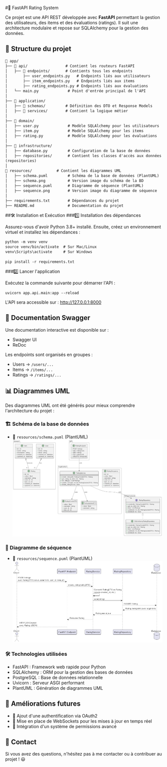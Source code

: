 #📌 FastAPI Rating System

Ce projet est une API REST développée avec **FastAPI** permettant la gestion des utilisateurs, des items et des évaluations (ratings). Il suit une architecture modulaire et repose sur SQLAlchemy pour la gestion des données.

## 📂 Structure du projet
```
📁 app/
├── 📁 api/                 # Contient les routeurs FastAPI
│   ├── 📁 endpoints/       # Contients tous les endpoints 
│       ├── user_endpoints.py   # Endpoints liés aux utilisateurs
│       ├── item_endpoints.py   # Endpoints liés aux items
│       ├── rating_endpoints.py # Endpoints liés aux évaluations
│   └── main.py             # Point d'entrée principal de l'API
│
├── 📁 application/
│   ├── 📁 schemas/         # Définition des DTO et Response Models
│   ├── 📁 services/        # Contient la logique métier
│
├── 📁 domain/
│   ├── user.py             # Modèle SQLAlchemy pour les utilisateurs
│   ├── item.py             # Modèle SQLAlchemy pour les items
│   ├── rating.py           # Modèle SQLAlchemy pour les évaluations
│
├── 📁 infrastructure/
│   ├── database.py         # Configuration de la base de données
│   ├── repositories/       # Contient les classes d'accès aux données (repositories)
│
📁 resources/           # Contient les diagrammes UML
│   ├── schema.puml         # Schéma de la base de données (PlantUML)
│   ├── schema.png          # Version image du schéma de la BD
│   ├── sequence.puml       # Diagramme de séquence (PlantUML)
│   ├── sequence.png        # Version image du diagramme de séquence
│
├── requirements.txt        # Dépendances du projet
├── README.md               # Documentation du projet
```

##🛠️ Installation et Exécution
###1️⃣ Installation des dépendances

Assurez-vous d'avoir Python 3.8+ installé. Ensuite, créez un environnement virtuel et installez les dépendances :
```
python -m venv venv
source venv/bin/activate  # Sur Mac/Linux
venv\Scripts\activate     # Sur Windows

pip install -r requirements.txt
```
###2️⃣ Lancer l'application

Exécutez la commande suivante pour démarrer l'API :

`uvicorn app.api.main:app --reload`

L'API sera accessible sur : http://127.0.0.1:8000

## 📖 Documentation Swagger

Une documentation interactive est disponible sur :

- Swagger UI
- ReDoc

Les endpoints sont organisés en groupes :

- Users → `/users/...`
- Items → `/items/...`
- Ratings → `/ratings/...`

## 📊 Diagrammes UML

Des diagrammes UML ont été générés pour mieux comprendre l'architecture du projet :

### 🏗 Schéma de la base de données

- 📁 `resources/schema.puml` (PlantUML)
![DB Schema!](/resources/schema.png "DB Schema")

### 🔄 Diagramme de séquence

- 📁 `resources/sequence.puml` (PlantUML)
![Diagramme de séquence!](/resources/sequence.png "Diagramme de séquence")

### 🛠 Technologies utilisées

- FastAPI : Framework web rapide pour Python
- SQLAlchemy : ORM pour la gestion des bases de données
- PostgreSQL : Base de données relationnelle
- Uvicorn : Serveur ASGI performant
- PlantUML : Génération de diagrammes UML

## 🚀 Améliorations futures

* 🔹 Ajout d'une authentification via OAuth2
* 🔹 Mise en place de WebSockets pour les mises à jour en temps réel
* 🔹 Intégration d'un système de permissions avancé

## 📩 Contact

Si vous avez des questions, n'hésitez pas à me contacter ou à contribuer au projet ! 😃

